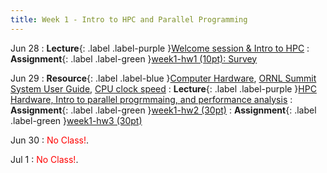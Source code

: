 ```yaml
---
title: Week 1 - Intro to HPC and Parallel Programming
---
```


Jun 28
: **Lecture**{: .label .label-purple }[Welcome session & Intro to HPC](../slides/HPC_Lec01_Welcome.pdf)
: **Assignment**{: .label .label-green }[week1-hw1 (10pt): Survey](https://docs.google.com/forms/d/e/1FAIpQLSek4QYwQPXVYPX3OUyjgGzY0v3twR6YWg6Xm6wmTNj9rsIPDQ/viewform?usp=sf_link)

Jun 29
: **Resource**{: .label .label-blue }[Computer Hardware](https://www.tutorialspoint.com/computer_fundamentals/computer_hardware.htm), [ORNL Summit System User Guide](https://docs.olcf.ornl.gov/), [CPU clock speed](https://www.intel.com/content/www/us/en/gaming/resources/cpu-clock-speed.html)
: **Lecture**{: .label .label-purple }[HPC Hardware, Intro to parallel progrmmaing, and performance analysis](../slides/HPC_Lec02_IntroHPCandPP.pdf)
: **Assignment**{: .label .label-green }[week1-hw2 (30pt)](../assignments/week1_hw2)
: **Assignment**{: .label .label-green }[week1-hw3 (30pt)](../assignments/week1_hw3)

Jun 30
: <span style="color:Red">No Class!</span>.

Jul 1
: <span style="color:Red">No Class!</span>.
